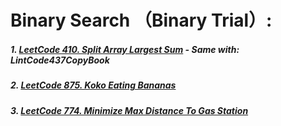 # Binary Search （Binary Trial）:
##### 1. [LeetCode 410. Split Array Largest Sum](https://github.com/RaychHuang/Algorithm/blob/master/src/leetcode/p401to450/LeetCode410SplitArrayLargestSum.java) - Same with: LintCode437CopyBook
##### 2. [LeetCode 875. Koko Eating Bananas](https://github.com/RaychHuang/Algorithm/blob/master/src/leetcode/p851to900/LeetCode875KokoEatingBananas.java)
##### 3. [LeetCode 774. Minimize Max Distance To Gas Station](https://github.com/RaychHuang/Algorithm/blob/master/src/leetcode/p751to800/LeetCode774MinimizeMaxDistanceToGasStation.java)
